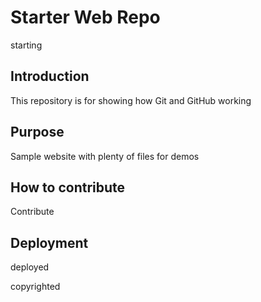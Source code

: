 # Starter Web Repo

starting

## Introduction

This repository is for showing how Git and GitHub working

## Purpose

Sample website with plenty of files for demos

## How to contribute

Contribute

## Deployment

deployed

copyrighted
